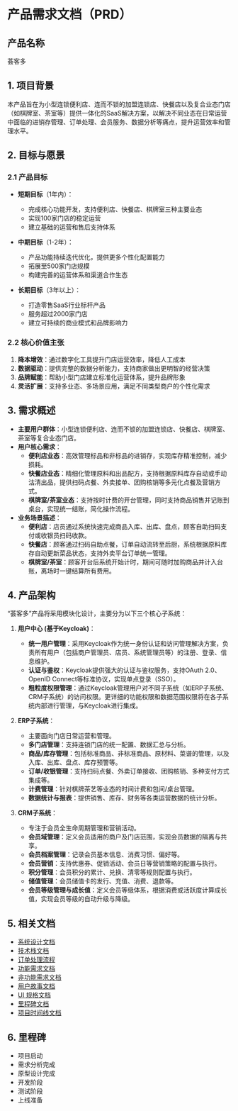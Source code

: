 # 产品需求文档（PRD）

## 产品名称
荟客多

## 1. 项目背景
本产品旨在为小型连锁便利店、连而不锁的加盟连锁店、快餐店以及复合业态门店（如棋牌室、茶室等）提供一体化的SaaS解决方案，以解决不同业态在日常运营中面临的进销存管理、订单处理、会员服务、数据分析等痛点，提升运营效率和管理水平。

## 2. 目标与愿景

### 2.1 产品目标
- **短期目标**（1年内）：
  - 完成核心功能开发，支持便利店、快餐店、棋牌室三种主要业态
  - 实现100家门店的稳定运营
  - 建立基础的运营和售后支持体系

- **中期目标**（1-2年）：
  - 产品功能持续迭代优化，提供更多个性化配置能力
  - 拓展至500家门店规模
  - 构建完善的运营体系和渠道合作生态

- **长期目标**（3年以上）：
  - 打造零售SaaS行业标杆产品
  - 服务超过2000家门店
  - 建立可持续的商业模式和品牌影响力

### 2.2 核心价值主张
1. **降本增效**：通过数字化工具提升门店运营效率，降低人工成本
2. **数据驱动**：提供完整的数据分析能力，支持商家做出更明智的经营决策
3. **品牌赋能**：帮助小型门店建立标准化运营体系，提升品牌形象
4. **灵活扩展**：支持多业态、多场景应用，满足不同类型商户的个性化需求

## 3. 需求概述
- **主要用户群体**：小型连锁便利店、连而不锁的加盟连锁店、快餐店、棋牌室、茶室等复合业态门店。
- **用户核心需求**：
  - **便利店业态**：高效管理标品和非标品的进销存，实现库存精准控制，减少损耗。
  - **快餐店业态**：精细化管理原料和出品配方，支持根据原料库存自动或手动沽清出品，提供扫码点餐、外卖接单、团购核销等多元化点餐及营销方式。
  - **棋牌室/茶室业态**：支持按时计费的开台管理，同时支持商品销售并记账到桌台，实现统一结账，简化操作流程。
- **业务场景描述**：
  - **便利店**：店员通过系统快速完成商品入库、出库、盘点，顾客自助扫码支付或收银员扫码收款。
  - **快餐店**：顾客通过扫码自助点餐，订单自动流转至后厨，系统根据原料库存自动更新菜品状态，支持外卖平台订单统一管理。
  - **棋牌室/茶室**：顾客开台后系统开始计时，期间可随时加购商品并计入台账，离场时一键结算所有费用。

## 4. 产品架构

“荟客多”产品将采用模块化设计，主要分为以下三个核心子系统：

1.  **用户中心 (基于Keycloak)**：
    *   **统一用户管理**：采用Keycloak作为统一身份认证和访问管理解决方案，负责所有用户（包括商户管理员、店员、系统管理员等）的注册、登录、信息维护。
    *   **认证与鉴权**：Keycloak提供强大的认证与鉴权服务，支持OAuth 2.0、OpenID Connect等标准协议，实现单点登录（SSO）。
    *   **粗粒度权限管理**：通过Keycloak管理用户对不同子系统（如ERP子系统、CRM子系统）的访问权限。更详细的功能权限和数据范围权限将在各子系统内部进行管理，与Keycloak进行集成。

2.  **ERP子系统**：
    *   主要面向门店日常运营和管理。
    *   **多门店管理**：支持连锁门店的统一配置、数据汇总与分析。
    *   **商品/库存管理**：包括标准商品、非标准商品、原材料、菜谱的管理，以及入库、出库、盘点、库存预警等。
    *   **订单/收银管理**：支持扫码点餐、外卖订单接收、团购核销、多种支付方式集成等。
    *   **计费管理**：针对棋牌茶艺等业态的时间计费和包间/桌台管理。
    *   **数据统计与报表**：提供销售、库存、财务等各类运营数据的统计分析。

3.  **CRM子系统**：
    *   专注于会员全生命周期管理和营销活动。
    *   **会员域管理**：定义会员适用的商户及门店范围，实现会员数据的隔离与共享。
    *   **会员档案管理**：记录会员基本信息、消费习惯、偏好等。
    *   **会员营销**：支持优惠券、促销活动、会员日等营销策略的配置与执行。
    *   **积分管理**：会员积分的累计、兑换、清零等规则配置与执行。
    *   **储值管理**：会员储值卡的发行、充值、消费、退款等。
    *   **会员等级管理与成长值**：定义会员等级体系，根据消费或活跃度计算成长值，实现会员等级的自动升级与降级。

## 5. 相关文档
- [系统设计文档](docs/architecture/system-design.md)
- [技术栈文档](docs/architecture/technical-stack.md)
- [订单处理流程](docs/business/flows/order-process.md)
- [功能需求文档](docs/business/requirements/functional.md)
- [非功能需求文档](docs/business/requirements/non-functional.md)
- [用户故事文档](docs/business/user-stories.md)
- [UI 规格文档](docs/mockups/ui-specs.md)
- [里程碑文档](docs/planning/milestones.md)
- [项目时间线文档](docs/planning/timeline.md)

## 6. 里程碑
- 项目启动
- 需求分析完成
- 原型设计完成
- 开发阶段
- 测试阶段
- 上线准备
